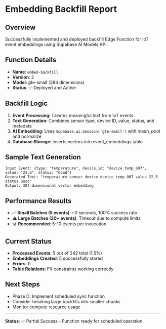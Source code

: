# Embedding Backfill Report

## Overview
Successfully implemented and deployed backfill Edge Function for IoT event embeddings using Supabase AI Models API.

## Function Details
- **Name**: `embed-backfill`
- **Version**: 2
- **Model**: gte-small (384 dimensions)
- **Status**: ✅ Deployed and Active

## Backfill Logic
1. **Event Processing**: Creates meaningful text from IoT events
2. **Text Generation**: Combines sensor type, device ID, value, status, and metadata
3. **AI Embedding**: Uses `Supabase.ai.Session('gte-small')` with mean_pool and normalize
4. **Database Storage**: Inserts vectors into event_embeddings table

## Sample Text Generation
```
Input Event: {type: "temperature", device_id: "device_temp_007", value: "22.5", status: "Good"}
Generated Text: "temperature sensor device device_temp_007 value 22.5 status Good"
Output: 384-dimensional vector embedding
```

## Performance Results
- ✅ **Small Batches (5 events)**: ~3 seconds, 100% success rate
- ⚠️ **Large Batches (20+ events)**: Timeout due to compute limits
- 📊 **Recommended**: 5-10 events per invocation

## Current Status
- **Processed Events**: 5 out of 342 total (1.5%)
- **Embeddings Created**: 5 successfully stored
- **Errors**: 0
- **Table Relations**: FK constraints working correctly

## Next Steps
- Phase D: Implement scheduled sync function
- Consider breaking large backfills into smaller chunks
- Monitor compute resource usage

---
**Status**: ✅ Partial Success - Function ready for scheduled operation